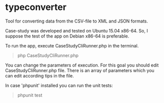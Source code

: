 # typeconverter
Tool for converting data from the CSV-file to XML and JSON formats.

Case-study was developed and tested on Ubuntu 15.04 x86-64.
So, I suppose the test of the app on Debian x86-64 is preferable.

To run the app, execute CaseStudyCliRunner.php in the terminal.
> php CaseStudyCliRunner.php

You can change the parameters of execution.
For this goal you should edit CaseStudyCliRunner.php file.
There is an array of parameters which you can edit according tips
in the file.

In case 'phpunit' installed you can run the unit tests:
> phpunit test

